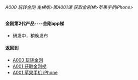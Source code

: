 ###### A000 玩转金刚 免梯版>第A001课 获取金刚梯>苹果手机iPhone>

#### 金刚第2代产品----金刚app梯

- 研发中，稍晚发布

#### 返回到
- [A000 玩转金刚](https://github.com/a2zitpro/web/blob/master/LadderFree/main.md)
- [A001 获取金刚梯](https://github.com/a2zitpro/web/blob/master/LadderFree/GetLadder/GetLadder.md)
- [A001 苹果手机 iPhone](https://github.com/a2zitpro/web/blob/master/LadderFree/GetLadder/Apple/iPhone/iPhone.md)
